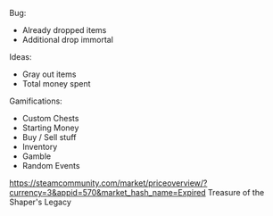 Bug:

- Already dropped items
- Additional drop immortal

Ideas:

- Gray out items
- Total money spent


Gamifications:

- Custom Chests
- Starting Money
- Buy / Sell stuff
- Inventory
- Gamble
- Random Events


https://steamcommunity.com/market/priceoverview/?currency=3&appid=570&market_hash_name=Expired Treasure of the Shaper's Legacy


